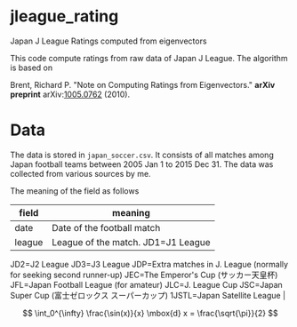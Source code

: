 # jleague_rating
Japan J League Ratings computed from eigenvectors

This code compute ratings from raw data of Japan J League.
The algorithm is based on 

Brent, Richard P. "Note on Computing Ratings from Eigenvectors." __arXiv preprint__ arXiv:[1005.0762](https://arxiv.org/abs/1005.0762) (2010).

# Data

The data is stored in `japan_soccer.csv`. It consists of all matches among Japan football teams between 2005 Jan 1 to 2015 Dec 31. The data was collected from various sources by me.

The meaning of the field as follows

| field | meaning |
| --- | --- |
| date | Date of the football match |
| league | League of the match. JD1=J1 League
JD2=J2 League
JD3=J3 League
JDP=Extra matches in J. League (normally for seeking second runner-up)
JEC=The Emperor's Cup (サッカー天皇杯)
JFL=Japan Football League (for amateur)
JLC=J. League Cup
JSC=Japan Super Cup (富士ゼロックス スーパーカップ)
1JSTL=Japan Satellite League |

$$
\int_0^{\infty} \frac{\sin(x)}{x} \mbox{d} x = \frac{\sqrt{\pi}}{2}
$$
